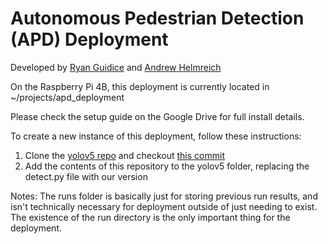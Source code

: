 # Autonomous Pedestrian Detection (APD) Deployment

Developed by [Ryan Guidice](https://github.com/rguidice "Ryan Guidice") and [Andrew Helmreich](https://github.com/achelm15 "Andrew Helmreich")

On the Raspberry Pi 4B, this deployment is currently located in ~/projects/apd_deployment

Please check the setup guide on the Google Drive for full install details.

To create a new instance of this deployment, follow these instructions:
1. Clone the [yolov5 repo](https://github.com/ultralytics/yolov5 "yolov5 repo") and checkout [this commit](https://github.com/ultralytics/yolov5/commit/79bca2bf64da04e7e1e74a132eb54171f41638cc "this commit")
2. Add the contents of this repository to the yolov5 folder, replacing the detect.py file with our version

Notes:
The runs folder is basically just for storing previous run results, and isn't technically necessary for deployment outside of just needing to exist. The existence of the run directory is the only important thing for the deployment.
